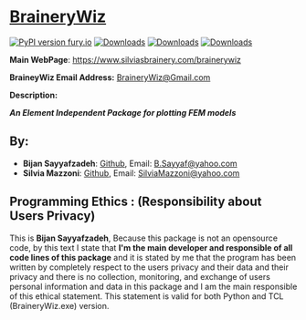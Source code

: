 # [BraineryWiz](https://www.silviasbrainery.com/brainerywiz)

[![PyPI version fury.io](https://badge.fury.io/py/BraineryWiz.svg)](https://pypi.python.org/pypi/BraineryWiz/)
[![Downloads](https://pepy.tech/badge/BraineryWiz)](https://pepy.tech/project/BraineryWiz)
[![Downloads](https://pepy.tech/badge/BraineryWiz/month)](https://pepy.tech/project/BraineryWiz)
[![Downloads](https://pepy.tech/badge/BraineryWiz/week)](https://pepy.tech/project/BraineryWiz)

**Main WebPage**: https://www.silviasbrainery.com/brainerywiz

**BraineyWiz Email Address:** <BraineryWiz@Gmail.com>


**Description:**

***An Element Independent Package for plotting FEM models***

## By: 

- **Bijan Sayyafzadeh**: [Github](https://github.com/BijanSeif), Email: <B.Sayyaf@yahoo.com>
- **Silvia Mazzoni**: [Github](https://github.com/silviamazzoni), Email: <SilviaMazzoni@yahoo.com>

## Programming Ethics : (Responsibility about Users Privacy)
This is **Bijan Sayyafzadeh**, Because this package is not an opensource code, by this text I state that **I'm the main developer and responsible of all code lines of this package** and it is stated by me that the program has been written by completely respect to the users privacy and their data and their privacy and there is no collection, monitoring, and exchange of users personal information and data in this package and I am the main responsible of this ethical statement. This statement is valid for both Python and TCL (BraineryWiz.exe) version.
